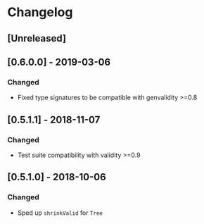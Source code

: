# Changelog

## [Unreleased]

## [0.6.0.0] - 2019-03-06

### Changed

* Fixed type signatures to be compatible with genvalidity >=0.8

## [0.5.1.1] - 2018-11-07

### Changed

* Test suite compatibility with validity >=0.9

## [0.5.1.0] - 2018-10-06

### Changed

* Sped up `shrinkValid` for `Tree`
